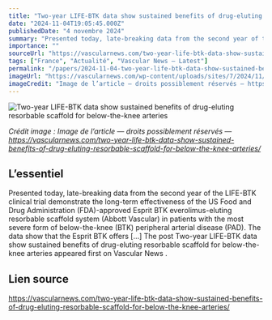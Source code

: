 ```yaml
---
title: "Two-year LIFE-BTK data show sustained benefits of drug-eluting resorbable scaffold for below-the-knee arteries"
date: "2024-11-04T19:05:45.000Z"
publishedDate: "4 novembre 2024"
summary: "Presented today, late-breaking data from the second year of the LIFE-BTK clinical trial demonstrate the long-term effectiveness of the US Food and Drug Administration (FDA)-approved Esprit BTK everolimus-eluting resorbable scaffold system (Abbott Vascular) in patients with the most severe form of below-the-knee (BTK) peripheral arterial disease (PAD). The data show that the Esprit BTK offers [&#8230;] The post Two-year LIFE-BTK data show sustained benefits of drug-eluting resorbable scaffold for below-the-knee arteries appeared first on Vascular News ."
importance: ""
sourceUrl: "https://vascularnews.com/two-year-life-btk-data-show-sustained-benefits-of-drug-eluting-resorbable-scaffold-for-below-the-knee-arteries/"
tags: ["France", "Actualité", "Vascular News — Latest"]
permalink: "/papers/2024-11-04-two-year-life-btk-data-show-sustained-benefits-of-drug-eluting-resorbable-scaffold-for-below-the-knee-arteries"
imageUrl: "https://vascularnews.com/wp-content/uploads/sites/7/2024/11/DeRubertis-at-VIVA-2024-1024x768.png"
imageCredit: "Image de l’article — droits possiblement réservés — https://vascularnews.com/two-year-life-btk-data-show-sustained-benefits-of-drug-eluting-resorbable-scaffold-for-below-the-knee-arteries/"
---
```


![Two-year LIFE-BTK data show sustained benefits of drug-eluting resorbable scaffold for below-the-knee arteries](https://vascularnews.com/wp-content/uploads/sites/7/2024/11/DeRubertis-at-VIVA-2024-1024x768.png)

*Crédit image : Image de l’article — droits possiblement réservés — https://vascularnews.com/two-year-life-btk-data-show-sustained-benefits-of-drug-eluting-resorbable-scaffold-for-below-the-knee-arteries/*

## L’essentiel

Presented today, late-breaking data from the second year of the LIFE-BTK clinical trial demonstrate the long-term effectiveness of the US Food and Drug Administration (FDA)-approved Esprit BTK everolimus-eluting resorbable scaffold system (Abbott Vascular) in patients with the most severe form of below-the-knee (BTK) peripheral arterial disease (PAD). The data show that the Esprit BTK offers [&#8230;] The post Two-year LIFE-BTK data show sustained benefits of drug-eluting resorbable scaffold for below-the-knee arteries appeared first on Vascular News .

## Lien source

https://vascularnews.com/two-year-life-btk-data-show-sustained-benefits-of-drug-eluting-resorbable-scaffold-for-below-the-knee-arteries/
